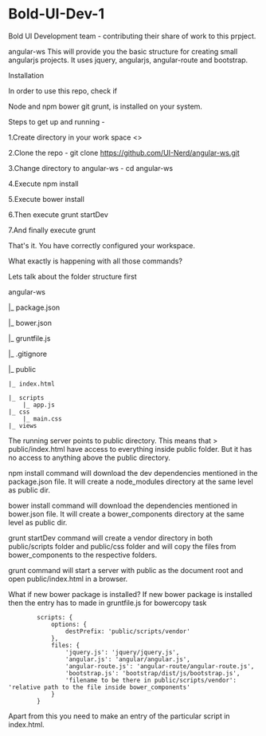 # Bold-UI-Dev-1
Bold UI Development team - contributing their share of work to this prpject.

angular-ws
This will provide you the basic structure for creating small angularjs projects. It uses jquery, angularjs, angular-route and bootstrap.

Installation

In order to use this repo, check if

Node and npm
bower
git
grunt, is installed on your system. 

Steps to get up and running -

1.Create directory in your work space <<angular-ws>>

2.Clone the repo - git clone https://github.com/UI-Nerd/angular-ws.git

3.Change directory to angular-ws - cd angular-ws

4.Execute npm install

5.Execute bower install

6.Then execute grunt startDev

7.And finally execute grunt

That's it. You have correctly configured your workspace.

What exactly is happening with all those commands?

Lets talk about the folder structure first

angular-ws

|_ package.json

|_ bower.json

|_ gruntfile.js

|_ .gitignore

|_ public

    |_ index.html
    
    |_ scripts
        |_ app.js
    |_ css
        |_ main.css
    |_ views
    
The running server points to public directory. This means that > public/index.html have access to everything inside public folder. But it has no access to anything above the public directory.

npm install command will download the dev dependencies mentioned in the package.json file. It will create a node_modules directory at the same level as public dir.

bower install command will download the dependencies mentioned in bower.json file. It will create a bower_components directory at the same level as public dir.

grunt startDev command will create a vendor directory in both public/scripts folder and public/css folder and will copy the files from bower_components to the respective folders.

grunt command will start a server with public as the document root and open public/index.html in a browser.

What if new bower package is installed?
If new bower package is installed then the entry has to made in gruntfile.js for bowercopy task

            scripts: {
                options: {
                    destPrefix: 'public/scripts/vendor'
                },
                files: {
                    'jquery.js': 'jquery/jquery.js',
                    'angular.js': 'angular/angular.js',
                    'angular-route.js': 'angular-route/angular-route.js',
                    'bootstrap.js': 'bootstrap/dist/js/bootstrap.js',
                    'filename to be there in public/scripts/vendor': 'relative path to the file inside bower_components'
                }
            }
            
Apart from this you need to make an entry of the particular script in index.html.

